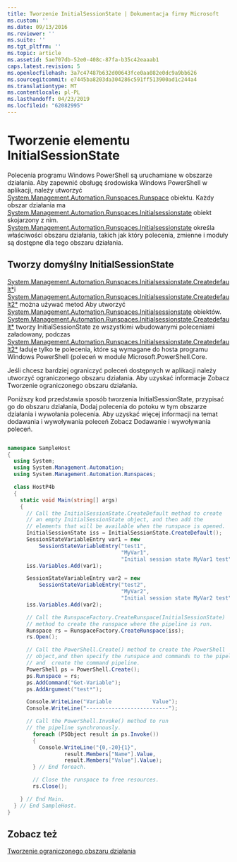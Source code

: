 ```yaml
---
title: Tworzenie InitialSessionState | Dokumentacja firmy Microsoft
ms.custom: ''
ms.date: 09/13/2016
ms.reviewer: ''
ms.suite: ''
ms.tgt_pltfrm: ''
ms.topic: article
ms.assetid: 5ae707db-52e0-408c-87fa-b35c42eaaab1
caps.latest.revision: 5
ms.openlocfilehash: 3a7c47487b632d00643fce0aa082e0dc9a9bb626
ms.sourcegitcommit: e7445ba8203da304286c591ff513900ad1c244a4
ms.translationtype: MT
ms.contentlocale: pl-PL
ms.lasthandoff: 04/23/2019
ms.locfileid: "62082995"
---
```

# <a name="creating-an-initialsessionstate"></a>Tworzenie elementu InitialSessionState

Polecenia programu Windows PowerShell są uruchamiane w obszarze działania. Aby zapewnić obsługę środowiska Windows PowerShell w aplikacji, należy utworzyć [System.Management.Automation.Runspaces.Runspace](/dotnet/api/System.Management.Automation.Runspaces.Runspace) obiektu. Każdy obszar działania ma [System.Management.Automation.Runspaces.Initialsessionstate](/dotnet/api/System.Management.Automation.Runspaces.InitialSessionState) obiekt skojarzony z nim. [System.Management.Automation.Runspaces.Initialsessionstate](/dotnet/api/System.Management.Automation.Runspaces.InitialSessionState) określa właściwości obszaru działania, takich jak który polecenia, zmienne i moduły są dostępne dla tego obszaru działania.

## <a name="create-a-default-initialsessionstate"></a>Tworzy domyślny InitialSessionState

 [System.Management.Automation.Runspaces.Initialsessionstate.Createdefault*](/dotnet/api/System.Management.Automation.Runspaces.InitialSessionState.CreateDefault)i [System.Management.Automation.Runspaces.Initialsessionstate.Createdefault2*](/dotnet/api/System.Management.Automation.Runspaces.InitialSessionState.CreateDefault2) można używać metod Aby utworzyć [System.Management.Automation.Runspaces.Initialsessionstate](/dotnet/api/System.Management.Automation.Runspaces.InitialSessionState) obiektów. [System.Management.Automation.Runspaces.Initialsessionstate.Createdefault*](/dotnet/api/System.Management.Automation.Runspaces.InitialSessionState.CreateDefault) tworzy InitialSessionState ze wszystkimi wbudowanymi poleceniami załadowany, podczas [ System.Management.Automation.Runspaces.Initialsessionstate.Createdefault2*](/dotnet/api/System.Management.Automation.Runspaces.InitialSessionState.CreateDefault2) ładuje tylko te polecenia, które są wymagane do hosta programu Windows PowerShell (poleceń w module Microsoft.PowerShell.Core.

 Jeśli chcesz bardziej ograniczyć poleceń dostępnych w aplikacji należy utworzyć ograniczonego obszaru działania. Aby uzyskać informacje Zobacz Tworzenie ograniczonego obszaru działania.

 Poniższy kod przedstawia sposób tworzenia InitialSessionState, przypisać go do obszaru działania, Dodaj polecenia do potoku w tym obszarze działania i wywołania polecenia. Aby uzyskać więcej informacji na temat dodawania i wywoływania poleceń Zobacz Dodawanie i wywoływania poleceń.

```csharp

namespace SampleHost
{
  using System;
  using System.Management.Automation;
  using System.Management.Automation.Runspaces;

  class HostP4b
  {
    static void Main(string[] args)
    {
      // Call the InitialSessionState.CreateDefault method to create
      // an empty InitialSessionState object, and then add the
      // elements that will be available when the runspace is opened.
      InitialSessionState iss = InitialSessionState.CreateDefault();
      SessionStateVariableEntry var1 = new
          SessionStateVariableEntry("test1",
                                    "MyVar1",
                                    "Initial session state MyVar1 test");
      iss.Variables.Add(var1);

      SessionStateVariableEntry var2 = new
          SessionStateVariableEntry("test2",
                                    "MyVar2",
                                    "Initial session state MyVar2 test");
      iss.Variables.Add(var2);

      // Call the RunspaceFactory.CreateRunspace(InitialSessionState)
      // method to create the runspace where the pipeline is run.
      Runspace rs = RunspaceFactory.CreateRunspace(iss);
      rs.Open();

      // Call the PowerShell.Create() method to create the PowerShell
      // object,and then specify the runspace and commands to the pipeline.
      // and  create the command pipeline.
      PowerShell ps = PowerShell.Create();
      ps.Runspace = rs;
      ps.AddCommand("Get-Variable");
      ps.AddArgument("test*");

      Console.WriteLine("Variable             Value");
      Console.WriteLine("--------------------------");

      // Call the PowerShell.Invoke() method to run
      // the pipeline synchronously.
        foreach (PSObject result in ps.Invoke())
        {
          Console.WriteLine("{0,-20}{1}",
                  result.Members["Name"].Value,
                  result.Members["Value"].Value);
        } // End foreach.

        // Close the runspace to free resources.
        rs.Close();

    } // End Main.
  } // End SampleHost.
}
```

## <a name="see-also"></a>Zobacz też

 [Tworzenie ograniczonego obszaru działania](./creating-a-constrained-runspace.md)
